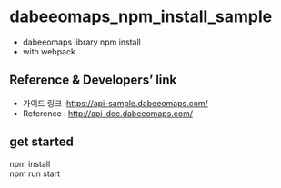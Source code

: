 # dabeeomaps_npm_install_sample
- dabeeomaps library npm install 
- with webpack

## Reference & Developers’ link
- 가이드 링크 :https://api-sample.dabeeomaps.com/
- Reference : http://api-doc.dabeeomaps.com/

## get started
npm install     
npm run start
